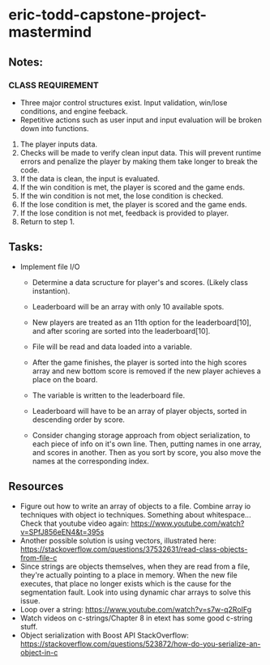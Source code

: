 # eric-todd-capstone-project-mastermind

## Notes:
### CLASS REQUIREMENT
- Three major control structures exist. Input validation, win/lose conditions, and engine feeback.
- Repetitive actions such as user input and input evaluation will be broken down into functions.

1. The player inputs data.
2. Checks will be made to verify clean input data. This will prevent runtime errors and penalize the player by making them take longer to break the code.
3. If the data is clean, the input is evaluated.
4. If the win condition is met, the player is scored and the game ends.
5. If the win condition is not met, the lose condition is checked.
6. If the lose condition is met, the player is scored and the game ends.
7. If the lose condition is not met, feedback is provided to player.
8. Return to step 1.

## Tasks:
- Implement file I/O
  - Determine a data scructure for player's and scores. (Likely class instantion).
  - Leaderboard will be an array with only 10 available spots.
  - New players are treated as an 11th option for the leaderboard[10], and after scoring are sorted into the leaderboard[10].

  - File will be read and data loaded into a variable.
  - After the game finishes, the player is sorted into the high scores array and new bottom score is removed if the new player achieves a place on the board.
  - The variable is written to the leaderboard file.
  - Leaderboard will have to be an array of player objects, sorted in descending order by score.

  - Consider changing storage approach from object serialization, to each piece of info on it's own line. Then, putting names in one array, and scores in another. Then as you sort by score, you also move the names at the corresponding index.

## Resources
  - Figure out how to write an array of objects to a file. Combine array io techniques with object io techniques. Something about whitespace... Check that youtube video again: https://www.youtube.com/watch?v=SPfJ856eEN4&t=395s
  - Another possible solution is using vectors, illustrated here: https://stackoverflow.com/questions/37532631/read-class-objects-from-file-c
  - Since strings are objects themselves, when they are read from a file, they're actually pointing to a place in memory. When the new file executes, that place no longer exists which is the cause for the segmentation fault. Look into using dynamic char arrays to solve this issue.
  - Loop over a string: https://www.youtube.com/watch?v=s7w-q2RoIFg
  - Watch videos on c-strings/Chapter 8 in etext has some good c-string stuff.
  - Object serialization with Boost API StackOverflow: https://stackoverflow.com/questions/523872/how-do-you-serialize-an-object-in-c